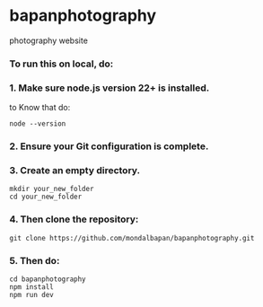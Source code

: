 # bapanphotography
photography website
### To run this on local, do:
### 1. Make sure node.js version 22+ is installed.
to Know that do:
```
node --version
```
### 2. Ensure your Git configuration is complete.
### 3. Create an empty directory.
```
mkdir your_new_folder
cd your_new_folder
```
###  4. Then clone the repository:
```
git clone https://github.com/mondalbapan/bapanphotography.git
```
### 5. Then do:
```
cd bapanphotography
npm install
npm run dev
```
